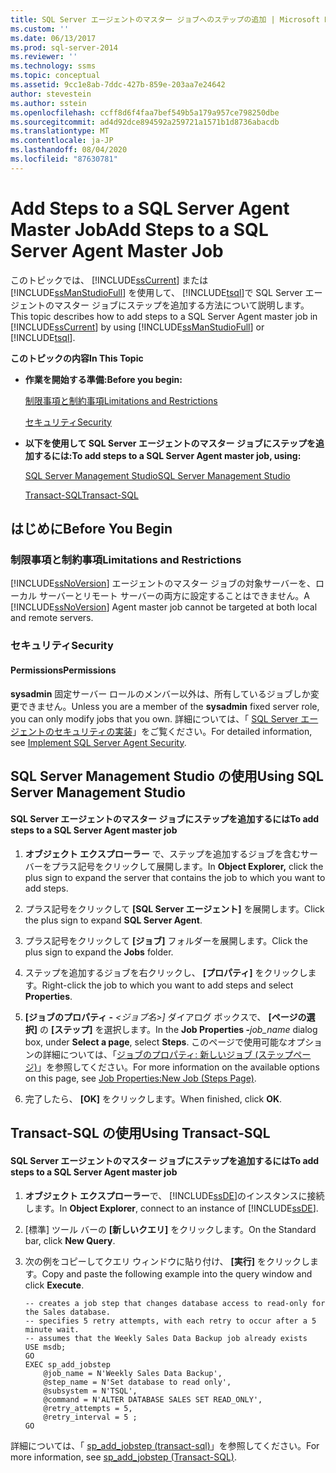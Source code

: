 ```yaml
---
title: SQL Server エージェントのマスター ジョブへのステップの追加 | Microsoft Docs
ms.custom: ''
ms.date: 06/13/2017
ms.prod: sql-server-2014
ms.reviewer: ''
ms.technology: ssms
ms.topic: conceptual
ms.assetid: 9cc1e8ab-7ddc-427b-859e-203aa7e24642
author: stevestein
ms.author: sstein
ms.openlocfilehash: ccff8d6f4faa7bef549b5a179a957ce798250dbe
ms.sourcegitcommit: ad4d92dce894592a259721a1571b1d8736abacdb
ms.translationtype: MT
ms.contentlocale: ja-JP
ms.lasthandoff: 08/04/2020
ms.locfileid: "87630781"
---
```

# <a name="add-steps-to-a-sql-server-agent-master-job"></a><span data-ttu-id="4dbdb-102">Add Steps to a SQL Server Agent Master Job</span><span class="sxs-lookup"><span data-stu-id="4dbdb-102">Add Steps to a SQL Server Agent Master Job</span></span>
  <span data-ttu-id="4dbdb-103">このトピックでは、 [!INCLUDE[ssCurrent](../../includes/sscurrent-md.md)] または [!INCLUDE[ssManStudioFull](../../includes/ssmanstudiofull-md.md)] を使用して、 [!INCLUDE[tsql](../../includes/tsql-md.md)]で SQL Server エージェントのマスター ジョブにステップを追加する方法について説明します。</span><span class="sxs-lookup"><span data-stu-id="4dbdb-103">This topic describes how to add steps to a SQL Server Agent master job in [!INCLUDE[ssCurrent](../../includes/sscurrent-md.md)] by using [!INCLUDE[ssManStudioFull](../../includes/ssmanstudiofull-md.md)] or [!INCLUDE[tsql](../../includes/tsql-md.md)].</span></span>  
  
 <span data-ttu-id="4dbdb-104">**このトピックの内容**</span><span class="sxs-lookup"><span data-stu-id="4dbdb-104">**In This Topic**</span></span>  
  
-   <span data-ttu-id="4dbdb-105">**作業を開始する準備:**</span><span class="sxs-lookup"><span data-stu-id="4dbdb-105">**Before you begin:**</span></span>  
  
     [<span data-ttu-id="4dbdb-106">制限事項と制約事項</span><span class="sxs-lookup"><span data-stu-id="4dbdb-106">Limitations and Restrictions</span></span>](#Restrictions)  
  
     [<span data-ttu-id="4dbdb-107">セキュリティ</span><span class="sxs-lookup"><span data-stu-id="4dbdb-107">Security</span></span>](#Security)  
  
-   <span data-ttu-id="4dbdb-108">**以下を使用して SQL Server エージェントのマスター ジョブにステップを追加するには:**</span><span class="sxs-lookup"><span data-stu-id="4dbdb-108">**To add steps to a SQL Server Agent master job, using:**</span></span>  
  
     [<span data-ttu-id="4dbdb-109">SQL Server Management Studio</span><span class="sxs-lookup"><span data-stu-id="4dbdb-109">SQL Server Management Studio</span></span>](#SSMSProcedure)  
  
     [<span data-ttu-id="4dbdb-110">Transact-SQL</span><span class="sxs-lookup"><span data-stu-id="4dbdb-110">Transact-SQL</span></span>](#TsqlProcedure)  
  
##  <a name="before-you-begin"></a><a name="BeforeYouBegin"></a> <span data-ttu-id="4dbdb-111">はじめに</span><span class="sxs-lookup"><span data-stu-id="4dbdb-111">Before You Begin</span></span>  
  
###  <a name="limitations-and-restrictions"></a><a name="Restrictions"></a> <span data-ttu-id="4dbdb-112">制限事項と制約事項</span><span class="sxs-lookup"><span data-stu-id="4dbdb-112">Limitations and Restrictions</span></span>  
 <span data-ttu-id="4dbdb-113">[!INCLUDE[ssNoVersion](../../includes/ssnoversion-md.md)] エージェントのマスター ジョブの対象サーバーを、ローカル サーバーとリモート サーバーの両方に設定することはできません。</span><span class="sxs-lookup"><span data-stu-id="4dbdb-113">A [!INCLUDE[ssNoVersion](../../includes/ssnoversion-md.md)] Agent master job cannot be targeted at both local and remote servers.</span></span>  
  
###  <a name="security"></a><a name="Security"></a> <span data-ttu-id="4dbdb-114">セキュリティ</span><span class="sxs-lookup"><span data-stu-id="4dbdb-114">Security</span></span>  
  
####  <a name="permissions"></a><a name="Permissions"></a> <span data-ttu-id="4dbdb-115">Permissions</span><span class="sxs-lookup"><span data-stu-id="4dbdb-115">Permissions</span></span>  
 <span data-ttu-id="4dbdb-116">**sysadmin** 固定サーバー ロールのメンバー以外は、所有しているジョブしか変更できません。</span><span class="sxs-lookup"><span data-stu-id="4dbdb-116">Unless you are a member of the **sysadmin** fixed server role, you can only modify jobs that you own.</span></span> <span data-ttu-id="4dbdb-117">詳細については、「 [SQL Server エージェントのセキュリティの実装](../agent/implement-sql-server-agent-security.md)」をご覧ください。</span><span class="sxs-lookup"><span data-stu-id="4dbdb-117">For detailed information, see [Implement SQL Server Agent Security](../agent/implement-sql-server-agent-security.md).</span></span>  
  
##  <a name="using-sql-server-management-studio"></a><a name="SSMSProcedure"></a> <span data-ttu-id="4dbdb-118">SQL Server Management Studio の使用</span><span class="sxs-lookup"><span data-stu-id="4dbdb-118">Using SQL Server Management Studio</span></span>  
  
#### <a name="to-add-steps-to-a-sql-server-agent-master-job"></a><span data-ttu-id="4dbdb-119">SQL Server エージェントのマスター ジョブにステップを追加するには</span><span class="sxs-lookup"><span data-stu-id="4dbdb-119">To add steps to a SQL Server Agent master job</span></span>  
  
1.  <span data-ttu-id="4dbdb-120">**オブジェクト エクスプローラー** で、ステップを追加するジョブを含むサーバーをプラス記号をクリックして展開します。</span><span class="sxs-lookup"><span data-stu-id="4dbdb-120">In **Object Explorer,** click the plus sign to expand the server that contains the job to which you want to add steps.</span></span>  
  
2.  <span data-ttu-id="4dbdb-121">プラス記号をクリックして **[SQL Server エージェント]** を展開します。</span><span class="sxs-lookup"><span data-stu-id="4dbdb-121">Click the plus sign to expand **SQL Server Agent**.</span></span>  
  
3.  <span data-ttu-id="4dbdb-122">プラス記号をクリックして **[ジョブ]** フォルダーを展開します。</span><span class="sxs-lookup"><span data-stu-id="4dbdb-122">Click the plus sign to expand the **Jobs** folder.</span></span>  
  
4.  <span data-ttu-id="4dbdb-123">ステップを追加するジョブを右クリックし、 **[プロパティ]** をクリックします。</span><span class="sxs-lookup"><span data-stu-id="4dbdb-123">Right-click the job to which you want to add steps and select **Properties**.</span></span>  
  
5.  <span data-ttu-id="4dbdb-124">**[ジョブのプロパティ -** _<ジョブ名>]_ ダイアログ ボックスで、 **[ページの選択]** の **[ステップ]** を選択します。</span><span class="sxs-lookup"><span data-stu-id="4dbdb-124">In the **Job Properties -**_job_name_ dialog box, under **Select a page**, select **Steps**.</span></span> <span data-ttu-id="4dbdb-125">このページで使用可能なオプションの詳細については、「[ジョブのプロパティ: 新しいジョブ &#40;ステップページ&#41;](../agent/job-properties-new-job-steps-page.md)」を参照してください。</span><span class="sxs-lookup"><span data-stu-id="4dbdb-125">For more information on the available options on this page, see [Job Properties:New Job &#40;Steps Page&#41;](../agent/job-properties-new-job-steps-page.md).</span></span>  

6.  <span data-ttu-id="4dbdb-126">完了したら、 **[OK]** をクリックします。</span><span class="sxs-lookup"><span data-stu-id="4dbdb-126">When finished, click **OK**.</span></span>  
  
##  <a name="using-transact-sql"></a><a name="TsqlProcedure"></a> <span data-ttu-id="4dbdb-127">Transact-SQL の使用</span><span class="sxs-lookup"><span data-stu-id="4dbdb-127">Using Transact-SQL</span></span>  
  
#### <a name="to-add-steps-to-a-sql-server-agent-master-job"></a><span data-ttu-id="4dbdb-128">SQL Server エージェントのマスター ジョブにステップを追加するには</span><span class="sxs-lookup"><span data-stu-id="4dbdb-128">To add steps to a SQL Server Agent master job</span></span>  
  
1.  <span data-ttu-id="4dbdb-129">**オブジェクト エクスプローラー**で、 [!INCLUDE[ssDE](../../includes/ssde-md.md)]のインスタンスに接続します。</span><span class="sxs-lookup"><span data-stu-id="4dbdb-129">In **Object Explorer**, connect to an instance of [!INCLUDE[ssDE](../../includes/ssde-md.md)].</span></span>  
  
2.  <span data-ttu-id="4dbdb-130">[標準] ツール バーの **[新しいクエリ]** をクリックします。</span><span class="sxs-lookup"><span data-stu-id="4dbdb-130">On the Standard bar, click **New Query**.</span></span>  
  
3.  <span data-ttu-id="4dbdb-131">次の例をコピーしてクエリ ウィンドウに貼り付け、 **[実行]** をクリックします。</span><span class="sxs-lookup"><span data-stu-id="4dbdb-131">Copy and paste the following example into the query window and click **Execute**.</span></span>  
  
    ```  
    -- creates a job step that changes database access to read-only for the Sales database.   
    -- specifies 5 retry attempts, with each retry to occur after a 5 minute wait.   
    -- assumes that the Weekly Sales Data Backup job already exists  
    USE msdb;  
    GO  
    EXEC sp_add_jobstep  
        @job_name = N'Weekly Sales Data Backup',  
        @step_name = N'Set database to read only',  
        @subsystem = N'TSQL',  
        @command = N'ALTER DATABASE SALES SET READ_ONLY',   
        @retry_attempts = 5,  
        @retry_interval = 5 ;  
    GO  
    ```  
  
 <span data-ttu-id="4dbdb-132">詳細については、「 [sp_add_jobstep &#40;transact-sql&#41;](/sql/relational-databases/system-stored-procedures/sp-add-jobstep-transact-sql)」を参照してください。</span><span class="sxs-lookup"><span data-stu-id="4dbdb-132">For more information, see [sp_add_jobstep &#40;Transact-SQL&#41;](/sql/relational-databases/system-stored-procedures/sp-add-jobstep-transact-sql).</span></span>  
  
  

